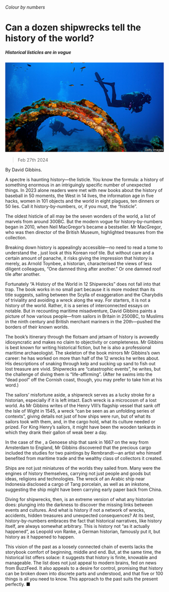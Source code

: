 ###### Colour by numbers

# Can a dozen shipwrecks tell the history of the world? 

##### Historical listicles are in vogue 

![image](images/20240224_CUP507.jpg) 

> Feb 27th 2024 

By David Gibbins. 

A spectre is haunting history—the listicle. You know the formula: a history of something enormous in an intriguingly specific number of unexpected things. In 2023 alone readers were met with new books about the history of baseball in 50 moments, the West in 14 lives, the information age in five hacks, women in 101 objects and the world in eight plagues, ten dinners or 50 lies. Call it history-by-numbers, or, if you must, the “histicle”.

The oldest histicle of all may be the seven wonders of the world, a list of marvels from around 300BC. But the modern vogue for history-by-numbers began in 2010, when Neil MacGregor’s  became a bestseller. Mr MacGregor, who was then director of the British Museum, highlighted treasures from the collection. 

Breaking down history is appealingly accessible—no need to read a tome to understand the , just look at this Korean roof tile. But without care and a certain amount of panache, it risks giving the impression that history is merely, as Arnold Toynbee, a historian, characterised the views of less diligent colleagues, “One damned thing after another.” Or one damned roof tile after another. 

Fortunately “A History of the World in 12 Shipwrecks” does not fall into that trap. The book works in no small part because it is more modest than its title suggests, sailing between the Scylla of exaggeration and the Charybdis of triviality and avoiding a wreck along the way. For starters, it is not a history of the world. Rather, it is a series of interconnected essays on notable. But in recounting maritime misadventure, David Gibbins paints a picture of how various people—from sailors in Britain in 2500BC, to Muslims in the ninth century and British merchant mariners in the 20th—pushed the borders of their known worlds. 

The book’s itinerary through the flotsam and jetsam of history is avowedly idiosyncratic and makes no claim to objectivity or completeness. Mr Gibbins is best known for writing historical fiction, but he is also a professional maritime archaeologist. The skeleton of the book mirrors Mr Gibbins’s own career: he has worked on more than half of the 12 wrecks he writes about. His descriptions of snaking through kelp and sucking up sand to fish out lost treasure are vivid. Shipwrecks are “catastrophic events”, he writes, but the challenge of diving them is “life-affirming”. (After he swims into the “dead pool” off the Cornish coast, though, you may prefer to take him at his word.)

The sailors’ misfortune aside, a shipwreck serves as a lucky stroke for a historian, especially if it is left intact. Each wreck is a microcosm of a lost world. As Mr Gibbins writes of the Henry VIII’s flagship vessel that sank off the Isle of Wight in 1545, a wreck “can be seen as an unfolding series of contexts”, giving details not just of how ships were run, but of what its sailors took with them, and, in the cargo hold, what its culture needed or prized. For King Henry’s sailors, it might have been the wooden tankards in which they drank their gallon of weak beer a day. 

In the case of the , a Genoese ship that sank in 1667 on the way from Amsterdam to England, Mr Gibbins discovered that the precious cargo included the studies for two paintings by Rembrandt—an artist who himself benefited from maritime trade and the wealthy class of collectors it created.

Ships are not just miniatures of the worlds they sailed from. Many were the engines of history themselves, carrying not just people and goods but ideas, religions and technologies. The wreck of an Arabic ship near Indonesia disclosed a cargo of Tang porcelain, as well as an inkstone, suggesting the ship might have been carrying early paper back from China. 

Diving for shipwrecks, then, is an extreme version of what any historian does: plunging into the darkness to discover the missing links between events and cultures. And what is history if not a network of wrecks, accidents, hidden treasures and unexpected consequences? At its best, history-by-numbers embraces the fact that historical narratives, like history itself, are always somewhat arbitrary. This is history not “as it actually happened”, as Leopold von Ranke, a German historian, famously put it, but history as it happened to happen. 

This vision of the past as a loosely connected chain of events lacks the storybook comfort of beginning, middle and end. But, at the same time, the historical list offers solace: it suggests that history is finite, knowable and manageable. The list does not just appeal to modern brains, fed on news from BuzzFeed. It also appeals to a desire for control, promising that history can be broken down into discrete parts and understood, and that five or 100 things is all you need to know. This approach to the past suits the present perfectly. ■


